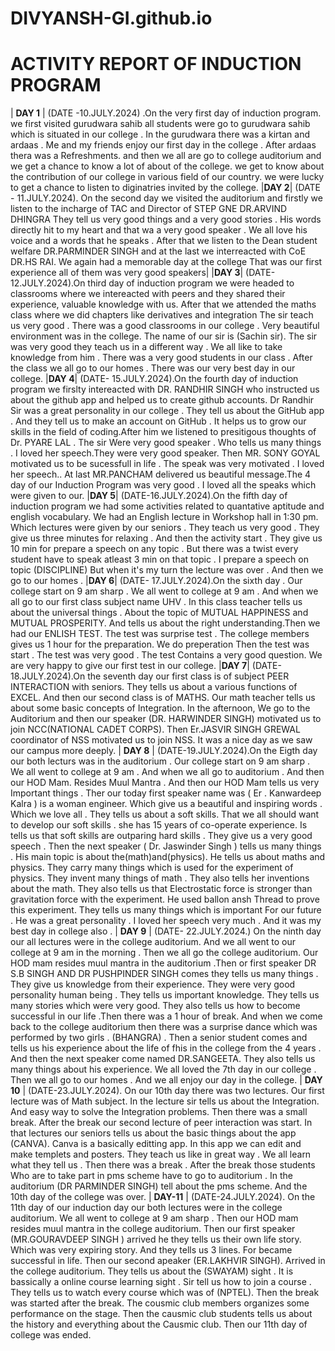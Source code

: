 # DIVYANSH-GI.github.io
# ACTIVITY REPORT OF INDUCTION PROGRAM

| __DAY 1__ | (DATE -10.JULY.2024) .On the very first day of induction program. we first visited gurudwara sahib all students were go to gurudwara sahib which is situated in our college . In  the gurudwara there was a kirtan and ardaas . Me and my friends enjoy our first day in the college . After ardaas thera was a Refreshments. and then we all are go to college auditorium and we get a chance to know a lot of about of the college. we get to know about the contribution of our college in various field of our country. we were lucky to get a chance to listen to diginatries invited by the college. 
|__DAY 2__| (DATE - 11.JULY.2024). On the second day we visited the auditorium and firstly we listen to the incharge of TAC and Director of STEP GNE DR.ARVIND DHINGRA They tell us very good things and a very good stories . His words directly hit to my heart and that wa a very good speaker . We all love his voice and a words that he speaks . After that we listen to the Dean student welfare DR.PARMINDER SINGH and at the last we interreacted with CoE DR.HS RAI. We again had a memorable day at the college That was our first experience all of them was very good speakers| 
|__DAY 3__| (DATE- 12.JULY.2024).On third day of induction program we were headed to classrooms where we intereacted with peers and they shared their experience, valuable knowledge with us. After that we attended the maths class where we did chapters like derivatives and integration The sir teach us very good . There was a good classrooms in our college . Very beautiful environment was in the college. The name of our sir is (Sachin sir). The sir was very good they teach us in a different way . We all like to take knowledge from him . There was a very good students in our class . After the class we all go to our homes . There was our very best day in our college.
|__DAY 4__| (DATE- 15.JULY.2024).On the fourth day of induction program we firslty intereacted with DR. RANDHIR SINGH who instructed us about the github app and helped us to create github accounts. Dr Randhir Sir was a great personality in our college . They tell us about the GitHub app . And they tell us to make an account on GitHub . It helps us to grow our skills in the field of coding.After him we listened to presitigous thoughts of Dr. PYARE LAL . The sir Were very good speaker . Who tells us many things . I loved her speech.They were very good speaker. Then MR. SONY GOYAL motivated us to be sucessfull in life . The speak was very motivated . I loved her speech.. At last MR.PANCHAM delivered us beautiful message.The 4 day of our Induction Program was very good . I loved all the speaks which were given to our.
|__DAY 5__| (DATE-16.JULY.2024).On the fifth day of induction program we had some activities related to quantative aptitude and english vocabulary. We had an English lecture in Workshop hall in 1:30 pm. Which lectures were given by our seniors . They teach us very good . They give us three minutes for relaxing . And then the activity start . They give us 10 min  for prepare a speech on any topic . But there was a twist every student have to speak atleast 3 min on that topic . I prepare a speech on topic (DISCIPLINE) But when it's my turn the lecture was over . And then we go to our homes . 
|__DAY 6__| (DATE- 17.JULY.2024).On the sixth day . Our college start on 9 am sharp . We all went to college at 9 am . And when we all go to our first class subject name UHV . In this class teacher tells us about the universal things . About the topic of MUTUAL HAPPINESS and MUTUAL PROSPERITY. And tells us about the right understanding.Then we had our ENLISH TEST. The test was surprise test . The college members gives us 1 hour for the preparation. We do preperation Then the test was start . The test was very good . The test Contains a very good question. We are very happy to give our first test in our college. 
|__DAY 7__| (DATE-18.JULY.2024).On the seventh day our first class is of subject PEER INTERACTION with seniors. They tells us about a various functions of EXCEL. And then our second class is of MATHS. Our math teacher tells us about some basic concepts of Integration. In the afternoon, We go to the Auditorium and then our speaker (DR. HARWINDER SINGH) motivated us to join NCC(NATIONAL CADET CORPS). Then Er.JASVIR SINGH GREWAL coordinator of NSS motivated us to join NSS. It was a nice day as we saw our campus more deeply.
| __DAY 8__ | (DATE-19.JULY.2024).On the Eigth day our both lecturs was in the auditorium . Our college start on 9 am sharp . We all went to college at 9 am . And when we all go to auditorium . And then our HOD Mam. Resides Muul Mantra . And then our HOD Mam tells us very Important things . Ther our today first speaker name was ( Er . Kanwardeep Kalra ) is a woman engineer. Which give us a beautiful and inspiring words . Which we love all . They tells us about a soft skills. That we all should want to develop our soft skills . she has 15 years of co-operate experience. Is tells us that soft skills are outparing hard skills . They give us a very good speech . Then the next speaker (  Dr. Jaswinder Singh ) tells us many things . His main topic is about the(math)and(physics). He tells us about maths and physics. They carry many things which is used for the experiment of physics. They invent many things of math . They also tells her inventions about the math. They also tells us that Electrostatic force is stronger than gravitation force with the experiment. He used ballon ansh Thread to prove this experiment. They tells us many things which is important For our future . He was a great personality . I loved her speech very much . And it was my best day in college also .
| __DAY 9__ | (DATE- 22.JULY.2024.) On the ninth day our all lectures were in the college auditorium. And we all went to our college at 9 am in the morning . Then we all go the college auditorium. Our HOD mam resides muul mantra in the auditorium .Then or first speaker DR S.B SINGH AND DR PUSHPINDER SINGH comes they tells us many things . They give us knowledge from their experience. They were very good personality human being . They tells us important knowledge. They tells us many stories which were very good. They also tells us how to become successful in our life .Then there was a 1 hour of break. And when we come back to the college auditorium then there was a surprise dance which was performed by two girls . (BHANGRA) . Then a senior student comes and tells us his experience about the life of fhis in the college from the 4 years . And then the next speaker come named DR.SANGEETA. They also tells us many things about his experience. We all loved the 7th day in our college . Then we all go to our homes . And we all enjoy our day in the college.
| __DAY 10__ | (DATE-23.JULY.2024). On our 10th day there was two lectures. Our first lecture was of Math subject. In the lecture sir tells us about the Integration. And easy way to solve the Integration problems. Then there was a small break. After the break our second lecture of peer interaction was start. In that lectures our seniors tells us about the basic things about the app (CANVA). Canva is a basically editting app. In this app we can edit and make templets and posters. They teach us like in great way . We all learn what they tell us . Then there was a break . After the break those students Who are to take part in pms scheme have to go to auditorium . In the auditorium (DR PARMINDER SINGH) tell about the pms scheme. And the 10th day of the college was over.
| __DAY-11__ | (DATE-24.JULY.2024). On the 11th day of our induction day our both lectures were in the college auditorium. We all went to college at 9 am sharp . Then our HOD mam resides muul mantra in the college auditorium. Then our first speaker (MR.GOURAVDEEP SINGH ) arrived he they tells us their own life story. Which was very expiring story. And they tells us 3 lines. For became successful in life. Then our second apeaker (ER.LAKHVIR SINGH). Arrived in the college auditorium. They tells us about the (SWAYAM) sight . It is bassically a online course learning sight . Sir tell us how to join a course . They tells us to watch every course which was of (NPTEL). Then the break was started after the break. The cousmic club members organizes some performance on the stage. Then the causmic club students tells us about the history and everything about the Causmic club. Then our 11th day of college was ended.

